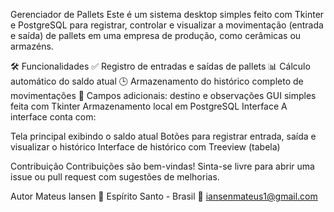 Gerenciador de Pallets
Este é um sistema desktop simples feito com Tkinter e PostgreSQL para registrar, controlar e visualizar a movimentação (entrada e saída) de pallets em uma empresa de produção, como cerâmicas ou armazéns.

🛠 Funcionalidades
✅ Registro de entradas e saídas de pallets
📊 Cálculo automático do saldo atual
🕒 Armazenamento do histórico completo de movimentações
🧾 Campos adicionais: destino e observações
GUI simples feita com Tkinter
Armazenamento local em PostgreSQL
Interface
A interface conta com:

Tela principal exibindo o saldo atual
Botões para registrar entrada, saída e visualizar o histórico
Interface de histórico com Treeview (tabela)

Contribuição
Contribuições são bem-vindas! Sinta-se livre para abrir uma issue ou pull request com sugestões de melhorias.

Autor
Mateus Iansen
📍 Espírito Santo - Brasil
📧 iansenmateus1@gmail.com

